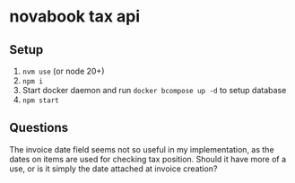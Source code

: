 # novabook tax api

## Setup
1. `nvm use` (or node 20+)
2. `npm i`
3. Start docker daemon and run `docker bcompose up -d` to setup database
4. `npm start`


## Questions
The invoice date field seems not so useful in my implementation, as the dates on items are used for checking tax position. Should it have more of a use, or is it simply the date attached at invoice creation?

